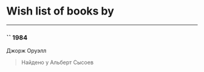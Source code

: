 # Wish list of books by [](https://plus.google.com/u/0/101095046496982153936/)
---

### `` 1984
Джорж Оруэлл
> Найдено у Альберт Сысоев

